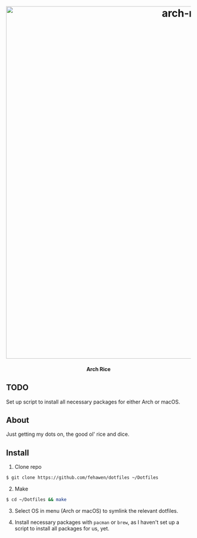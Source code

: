 <h1 align="center">
	<a href="https://github.com/fehawen/dotfiles">
		<img alt="arch-rice" src="https://user-images.githubusercontent.com/36552788/62260207-76acf180-b411-11e9-9a83-f005c87648df.png" width="960">
	</a>
	<br>
</h1>

<h4 align="center">
Arch Rice
</h4>

## TODO

Set up script to install all necessary packages for either Arch or macOS.

## About

Just getting my dots on, the good ol' rice and dice.

## Install

1. Clone repo

```bash
$ git clone https://github.com/fehawen/dotfiles ~/Dotfiles
```

2. Make

```bash
$ cd ~/Dotfiles && make
```

3. Select OS in menu (Arch or macOS) to symlink the relevant dotfiles.

4. Install necessary packages with `pacman` or `brew`, as I haven't set up a script to install all packages for us, yet.
